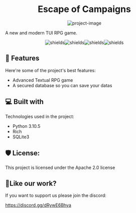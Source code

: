 <h1 align="center" id="title">Escape of Campaigns</h1>

<p align="center"><img src="https://user-images.githubusercontent.com/98259474/182768831-1674404f-7990-4ab7-952d-c977cbb2b2c9.png" alt="project-image"></p>

<p id="description">A new and modern TUI RPG game.</p>

<p align="center"><img src="https://img.shields.io/github/issues/CodeElevator/Escape-of-Campaigns" alt="shields"><img src="https://img.shields.io/github/forks/CodeElevator/Escape-of-Campaigns" alt="shields"><img src="https://img.shields.io/github/stars/CodeElevator/Escape-of-Campaigns" alt="shields"><img src="https://img.shields.io/github/license/CodeElevator/Escape-of-Campaigns" alt="shields"></p>

  
  
<h2>🧐 Features</h2>

Here're some of the project's best features:

*   Advanced Textual RPG game
*   A secured database so you can save your datas

  
  
<h2>💻 Built with</h2>

Technologies used in the project:

*   Python 3.10.5
*   Rich
*   SQLite3

<h2>🛡️ License:</h2>

This project is licensed under the Apache 2.0 license

<h2>💖Like our work?</h2>

If you want to support us please join the discord:<p>https://discord.gg/dRywE6Bhya</p>